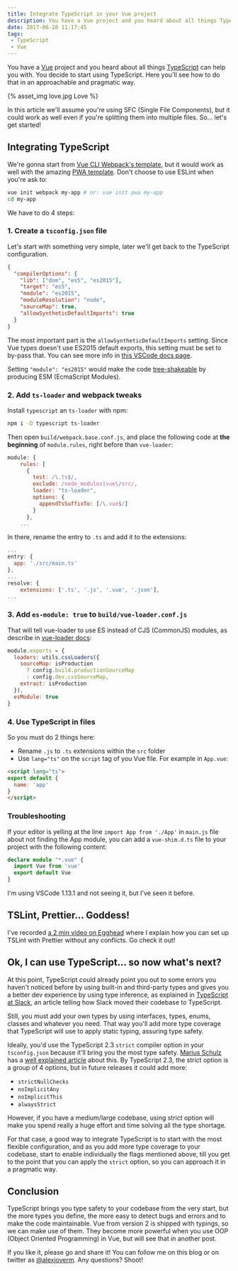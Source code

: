 ```yaml
---
title: Integrate TypeScript in your Vue project
description: You have a Vue project and you heard about all things TypeScript can help you with. You decide to start using TypeScript. Here you'll see how to do that in an approachable and pragmatic way.
date: 2017-06-28 11:17:45
tags:
 - TypeScript
 - Vue
---
```


You have a [Vue](https://vuejs.org/) project and you heard about all things [TypeScript](https://www.typescriptlang.org/) can help you with. You decide to start using TypeScript. Here you'll see how to do that in an approachable and pragmatic way.

<!-- more -->

{% asset_img love.jpg Love %}

In this article we'll assume you're using SFC (Single File Components), but it could work as well even if you're splitting them into multiple files. So... let's get started!

## Integrating TypeScript

We're gonna start from [Vue CLI Webpack's template](https://github.com/vuejs-templates/webpack), but it would work as well with the amazing [PWA template](https://github.com/vuejs-templates/pwa). Don't choose to use ESLint when you're ask to:

```bash
vue init webpack my-app # or: vue init pwa my-app
cd my-app
```

We have to do 4 steps:

### 1. Create a `tsconfig.json` file

Let's start with something very simple, later we'll get back to the TypeScript configuration.

```json
{
  "compilerOptions": {
    "lib": ["dom", "es5", "es2015"],
    "target": "es5",
    "module": "es2015",
    "moduleResolution": "node",
    "sourceMap": true,
    "allowSyntheticDefaultImports": true
  }
}
```

The most important part is the `allowSyntheticDefaultImports` setting. Since Vue types doesn't use ES2015 default exports, this setting must be set to by-pass that. You can see more info in [this VSCode docs page](https://code.visualstudio.com/docs/languages/javascript#_common-questions).

Setting `"module": "es2015"` would make the code [tree-shakeable](https://alexjoverm.github.io/2017/03/06/Tree-shaking-with-Webpack-2-TypeScript-and-Babel/) by producing ESM (EcmaScript Modules).

### 2. Add `ts-loader` and webpack tweaks

Install `typescript` an `ts-loader` with npm:

```bash
npm i -D typescript ts-loader
```

Then open `build/webpack.base.conf.js`, and place the following code at **the beginning** of `module.rules`, right before than `vue-loader`:

```javascript
module: {
    rules: [
      {
        test: /\.ts$/,
        exclude: /node_modules|vue\/src/,
        loader: "ts-loader",
        options: {
          appendTsSuffixTo: [/\.vue$/]
        }
      },
    ...
```

In there, rename the entry to `.ts` and add it to the extensions:

```javascript
...
entry: {
  app: './src/main.ts'
},
...
resolve: {
    extensions: ['.ts', '.js', '.vue', '.json'],
...
```

### 3. Add `es-module: true` to `build/vue-loader.conf.js`

That will tell vue-loader to use ES instead of CJS (CommonJS) modules, as describe in [vue-loader docs](https://github.com/vuejs/vue-loader/blob/master/docs/en/options.md#esmodule):

```javascript
module.exports = {
  loaders: utils.cssLoaders({
    sourceMap: isProduction
      ? config.build.productionSourceMap
      : config.dev.cssSourceMap,
    extract: isProduction
  }),
  esModule: true
}
```

### 4. Use TypeScript in files

So you must do 2 things here:

 - Rename `.js` to `.ts` extensions within the `src` folder
 - Use `lang="ts"` on the `script` tag of you Vue file. For example in `App.vue`:

```html
<script lang="ts">
export default {
  name: 'app'
}
</script>
```

### Troubleshooting

If your editor is yelling at the line `import App from './App'` in `main.js` file about not finding the App module, you can add a `vue-shim.d.ts` file to your project with the following content:

```typescript
declare module "*.vue" {
  import Vue from 'vue'
  export default Vue
}
```

I'm using VSCode 1.13.1 and not seeing it, but I've seen it before.

## TSLint, Prettier... Goddess!

I've recorded [a 2 min video on Egghead](https://egghead.io/lessons/typescript-use-prettier-with-tslint-without-conflicts-c39670eb) where I explain how you can set up TSLint with Prettier without any conflicts. Go check it out!

## Ok, I can use TypeScript... so now what's next?

At this point, TypeScript could already point you out to some errors you haven't noticed before by using built-in and third-party types and gives you a better dev experience by using type inference, as explained in [TypeScript at Slack](https://slack.engineering/typescript-at-slack-a81307fa288d), an article telling how Slack moved their codebase to TypeScript.

Still, you must add your own types by using interfaces, types, enums, classes and whatever you need. That way you'll add more type coverage that TypeScript will use to apply static typing, assuring type safety.

Ideally, you'd use the TypeScript 2.3 `strict` compiler option in your `tsconfig.json` because it'll bring you the most type safety. [Marius Schulz](https://twitter.com/mariusschulz) has a [well explained article](https://blog.mariusschulz.com/2017/06/09/typescript-2-3-the-strict-compiler-option) about this. By TypeScript 2.3, the strict option is a group of 4 options, but in future releases it could add more:

 - `strictNullChecks`
 - `noImplicitAny`
 - `noImplicitThis`
 - `alwaysStrict`

However, if you have a medium/large codebase, using strict option will make you spend really a huge effort and time solving all the type shortage.

For that case, a good way to integrate TypeScript is to start with the most flexible configuration, and as you add more type coverage to your codebase, start to enable individually the flags mentioned above, till you get to the point that you can apply the `strict` option, so you can approach it in a pragmatic way.

## Conclusion

TypeScript brings you type safety to your codebase from the very start, but the more types you define, the more easy to detect bugs and errors and to make the code maintainable. Vue from version 2 is shipped with typings, so we can make use of them. They become more powerful when you use OOP (Object Oriented Programming) in Vue, but will see that in another post.

If you like it, please go and share it! You can follow me on this blog or on twitter as [@alexjoverm](https://twitter.com/alexjoverm). Any questions? Shoot!







